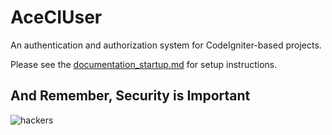 # AceCIUser

An authentication and authorization system for CodeIgniter-based projects.

Please see the [documentation_startup.md](https://github.com/bitprojectspace/AceCIUser/blob/master/documentation_startup.md) for setup instructions.
  
 	
## And Remember, Security is Important

![hackers](https://media.giphy.com/media/TOWeGr70V2R1K/giphy.gif)
